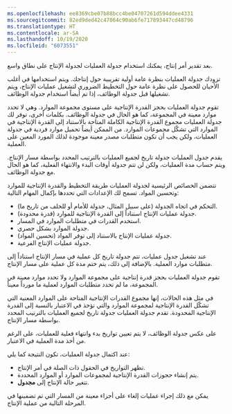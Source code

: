 ```yaml
---
ms.openlocfilehash: ee8369cbe07b88bcc4be04707261d594ddee4331
ms.sourcegitcommit: 82ed9ded42c47064c90ab6fe717893447cd48796
ms.translationtype: HT
ms.contentlocale: ar-SA
ms.lasthandoff: 10/19/2020
ms.locfileid: "6073551"
---
```

بعد تقدير أمر إنتاج، يمكنك استخدام جدولة العمليات لجدولة الإنتاج على نطاق واسع.

تزودك جدولة العمليات بنظرة عامة أولية تقريبية حول إنتاجك. ويتم استخدامها في أغلب الأحيان للحصول على نظرة عامة حول التخطيط الضروري لتشغيل عمليات الإنتاج، ويتم تشغيلها قبل جدولة الوظائف، إذا تم أيضاً استخدام جدولة الوظائف.

تقوم جدولة العمليات بحجز القدرة الإنتاجية على مستوى مجموعة الموارد. وهي لا تحدد موارد معينة في المجموعة، كما هو الحال في جدولة الوظائف. بكلمات أخرى، توفر لك جدولة العمليات مجموع القدرة الإنتاجية الكاملة المتاحة بالاستناد إلى القدرة الإنتاجية في الموارد التي تشكّل مجموعات الموارد. من الممكن أيضاً تحميل موارد فردية في جدولة العمليات، ولكن يجب أن تكون متطلبات مصدر معينة موجودة لذلك المورد المعين على العملية.

يقدم جدول العمليات جدولة تاريخ لجميع العمليات بالترتيب المحدد بواسطة مسار الإنتاج. ويتم حساب مدة العمليات، ولكن لن تتم جدولة أوقات البدء والانتهاء الفعلية، كما هو الحال مع جدولة الوظائف.

تتضمن الخصائص الرئيسية لجدولة العمليات طريقة التخطيط والقدرة الإنتاجية للموارد وتحسين المواد. تسمح لك الإعدادات التي تحددها بإكمال المهام التالية:

-   التحكم في اتجاه الجدولة (على سبيل المثال، جدولة للأمام أو للخلف من تاريخ ما).
-   جدولة عمليات الإنتاج استناداً إلى القدرة الإنتاجية للموارد (قدرة محدودة).
-   استخدم القدرات في متطلبات الموارد في المسار.
-   جدولة الموارد بشكل حصري.
-   جدولة عمليات الإنتاج بالاستناد إلى توفر المواد (تحسين المواد).
-   جدولة عمليات الإنتاج الفرعية.

عند تشغيل جدول عمليات، تتم جدولة تاريخ كل عملية في مسار الإنتاج استناداً إلى متطلبات موارد العملية. بالإضافة إلى ذلك، يتم ختم مدة كل عملية على مسار الإنتاج.

تقوم جدولة العمليات بحجز قدرة إنتاجية على مجموعة الموارد ولا تحدد موارد معينة في المجموعة، ما لم تحدد متطلبات الموارد لعملية ما مورداً معيناً.

في مثل هذه الحالات، إنها مجموع القدرات الإنتاجية المتاحة على الموارد المعنية التي تشكّل القدرة الإنتاجية لمجموعة الموارد والتي تؤخذ في الاعتبار بالنسبة إلى القدرة الإنتاجية المحدودة. تقدم جدولة العمليات جدولة تاريخ لجميع العمليات بالترتيب المحدد بواسطة مسار الإنتاج.

على عكس جدولة الوظائف، لا يتم تعيين تواريخ بدء وانتهاء فعلية للعمليات، على الرغم من أخذ مدة العملية في الاعتبار.

عند اكتمال جدولة العمليات، تكون النتيجة كما يلي:

-   تظهر التواريخ في الحقول ذات الصلة في أمر الإنتاج.
-   يتم إنشاء حجوزات القدرة الإنتاجية لمجموعات الموارد أو الموارد المحددة.
-   تتغير حالة الإنتاج إلى **مجدول**.

يمكن مع ذلك إجراء عمليات إلغاء على أجزاء معينة من المسار التي تم تضمينها في المرحلة التالية من عملية الإنتاج.
